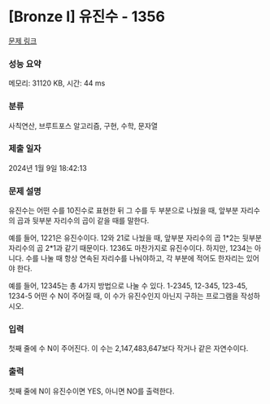 # [Bronze I] 유진수 - 1356 

[문제 링크](https://www.acmicpc.net/problem/1356) 

### 성능 요약

메모리: 31120 KB, 시간: 44 ms

### 분류

사칙연산, 브루트포스 알고리즘, 구현, 수학, 문자열

### 제출 일자

2024년 1월 9일 18:42:13

### 문제 설명

<p>유진수는 어떤 수를 10진수로 표현한 뒤 그 수를 두 부분으로 나눴을 때, 앞부분 자리수의 곱과 뒷부분 자리수의 곱이 같을 때를 말한다.</p>

<p>예를 들어, 1221은 유진수이다. 12와 21로 나눴을 때, 앞부분 자리수의 곱 1*2는 뒷부분 자리수의 곱 2*1과 같기 때문이다. 1236도 마찬가지로 유진수이다. 하지만, 1234는 아니다. 수를 나눌 때 항상 연속된 자리수를 나눠야하고, 각 부분에 적어도 한자리는 있어야 한다.</p>

<p>예를 들어, 12345는 총 4가지 방법으로 나눌 수 있다. 1-2345, 12-345, 123-45, 1234-5 어떤 수 N이 주어질 때, 이 수가 유진수인지 아닌지 구하는 프로그램을 작성하시오.</p>

### 입력 

 <p>첫째 줄에 수 N이 주어진다. 이 수는 2,147,483,647보다 작거나 같은 자연수이다.</p>

### 출력 

 <p>첫째 줄에 N이 유진수이면 YES, 아니면 NO를 출력한다.</p>

